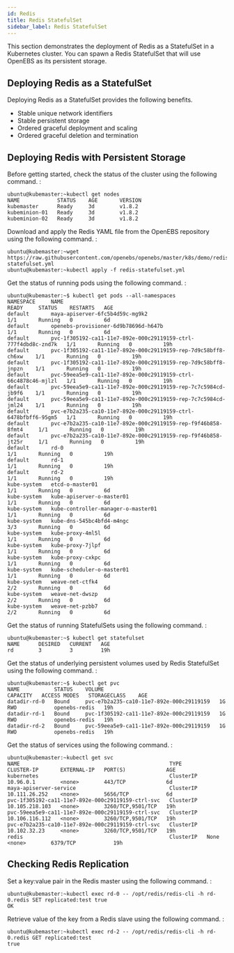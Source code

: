 ```yaml
---
id: Redis
title: Redis StatefulSet
sidebar_label: Redis StatefulSet
---
```


This section demonstrates the deployment of Redis as a StatefulSet in a
Kubernetes cluster. You can spawn a Redis StatefulSet that will use
OpenEBS as its persistent storage.

Deploying Redis as a StatefulSet
--------------------------------

Deploying Redis as a StatefulSet provides the following benefits.

-   Stable unique network identifiers
-   Stable persistent storage
-   Ordered graceful deployment and scaling
-   Ordered graceful deletion and termination

Deploying Redis with Persistent Storage
---------------------------------------

Before getting started, check the status of the cluster using the
following command. :

    ubuntu@kubemaster:~kubectl get nodes
    NAME            STATUS    AGE       VERSION
    kubemaster      Ready     3d        v1.8.2
    kubeminion-01   Ready     3d        v1.8.2
    kubeminion-02   Ready     3d        v1.8.2

Download and apply the Redis YAML file from the OpenEBS repository using
the following command. :

    ubuntu@kubemaster:~wget https://raw.githubusercontent.com/openebs/openebs/master/k8s/demo/redis/redis-statefulset.yml
    ubuntu@kubemaster:~kubectl apply -f redis-statefulset.yml

Get the status of running pods using the following command. :

    ubuntu@kubemaster:~$ kubectl get pods --all-namespaces
    NAMESPACE     NAME                                                             READY     STATUS    RESTARTS   AGE
    default       maya-apiserver-6fc5b4d59c-mg9k2                                  1/1       Running   0          6d
    default       openebs-provisioner-6d9b78696d-h647b                             1/1       Running   0          6d
    default       pvc-1f305192-ca11-11e7-892e-000c29119159-ctrl-777f4dbd8c-znd7k   1/1       Running   0          19h
    default       pvc-1f305192-ca11-11e7-892e-000c29119159-rep-7d9c58bff8-ch6xw    1/1       Running   0          19h
    default       pvc-1f305192-ca11-11e7-892e-000c29119159-rep-7d9c58bff8-jnpzn    1/1       Running   0          19h
    default       pvc-59eea5e9-ca11-11e7-892e-000c29119159-ctrl-66c4878c46-mjlzl   1/1       Running   0          19h
    default       pvc-59eea5e9-ca11-11e7-892e-000c29119159-rep-7c7c5984cd-jb9f6    1/1       Running   0          19h
    default       pvc-59eea5e9-ca11-11e7-892e-000c29119159-rep-7c7c5984cd-jml24    1/1       Running   0          19h
    default       pvc-e7b2a235-ca10-11e7-892e-000c29119159-ctrl-6478bfbff6-95gm5   1/1       Running   0          19h
    default       pvc-e7b2a235-ca10-11e7-892e-000c29119159-rep-f9f46b858-8fmt4     1/1       Running   0          19h
    default       pvc-e7b2a235-ca10-11e7-892e-000c29119159-rep-f9f46b858-jt25r     1/1       Running   0          19h
    default       rd-0                                                             1/1       Running   0          19h
    default       rd-1                                                             1/1       Running   0          19h
    default       rd-2                                                             1/1       Running   0          19h
    kube-system   etcd-o-master01                                                  1/1       Running   0          6d
    kube-system   kube-apiserver-o-master01                                        1/1       Running   0          6d
    kube-system   kube-controller-manager-o-master01                               1/1       Running   0          6d
    kube-system   kube-dns-545bc4bfd4-m4ngc                                        3/3       Running   0          6d
    kube-system   kube-proxy-4ml5l                                                 1/1       Running   0          6d
    kube-system   kube-proxy-7jlpf                                                 1/1       Running   0          6d
    kube-system   kube-proxy-cxkpc                                                 1/1       Running   0          6d
    kube-system   kube-scheduler-o-master01                                        1/1       Running   0          6d
    kube-system   weave-net-ctfk4                                                  2/2       Running   0          6d
    kube-system   weave-net-dwszp                                                  2/2       Running   0          6d
    kube-system   weave-net-pzbb7                                                  2/2       Running   0          6d

Get the status of running StatefulSets using the following command. :

    ubuntu@kubemaster:~$ kubectl get statefulset
    NAME      DESIRED   CURRENT   AGE
    rd        3         3         19h

Get the status of underlying persistent volumes used by Redis
StatefulSet using the following command. :

    ubuntu@kubemaster:~$ kubectl get pvc
    NAME           STATUS    VOLUME                                     CAPACITY   ACCESS MODES   STORAGECLASS    AGE
    datadir-rd-0   Bound     pvc-e7b2a235-ca10-11e7-892e-000c29119159   1G         RWO            openebs-redis   19h
    datadir-rd-1   Bound     pvc-1f305192-ca11-11e7-892e-000c29119159   1G         RWO            openebs-redis   19h
    datadir-rd-2   Bound     pvc-59eea5e9-ca11-11e7-892e-000c29119159   1G         RWO            openebs-redis   19h

Get the status of services using the following command. :

    ubuntu@kubemaster:~kubectl get svc
    NAME                                                TYPE        CLUSTER-IP       EXTERNAL-IP   PORT(S)             AGE
    kubernetes                                          ClusterIP   10.96.0.1        <none>        443/TCP             6d
    maya-apiserver-service                              ClusterIP   10.111.26.252    <none>        5656/TCP            6d
    pvc-1f305192-ca11-11e7-892e-000c29119159-ctrl-svc   ClusterIP   10.105.218.103   <none>        3260/TCP,9501/TCP   19h
    pvc-59eea5e9-ca11-11e7-892e-000c29119159-ctrl-svc   ClusterIP   10.106.116.112   <none>        3260/TCP,9501/TCP   19h
    pvc-e7b2a235-ca10-11e7-892e-000c29119159-ctrl-svc   ClusterIP   10.102.32.23     <none>        3260/TCP,9501/TCP   19h
    redis                                               ClusterIP   None             <none>        6379/TCP            19h

Checking Redis Replication
--------------------------

Set a key:value pair in the Redis master using the following command. :

    ubuntu@kubemaster:~kubectl exec rd-0 -- /opt/redis/redis-cli -h rd-0.redis SET replicated:test true
    OK

Retrieve value of the key from a Redis slave using the following
command. :

    ubuntu@kubemaster:~kubectl exec rd-2 -- /opt/redis/redis-cli -h rd-0.redis GET replicated:test
    true
